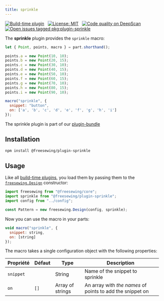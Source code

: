 ```yaml
---
title: sprinkle
---
```


[![Build-time plugin](https://img.shields.io/badge/Type-build--time-purple.svg)](/plugins) &nbsp; [![License: MIT](https://img.shields.io/npm/l/@freesewing/plugin-sprinkle.svg?label=License)](https://www.npmjs.com/package/@freesewing/plugin-sprinkle) &nbsp; [![Code quality on DeepScan](https://deepscan.io/api/teams/2114/projects/2993/branches/23256/badge/grade.svg)](https://deepscan.io/dashboard#view=project&tid=2114&pid=2993&bid=23256) &nbsp; [![Open issues tagged pkg:plugin-sprinkle](https://img.shields.io/github/issues/freesewing/freesewing/pkg:plugin-sprinkle.svg?label=Issues)](https://github.com/freesewing/freesewing/issues?q=is%3Aissue+is%3Aopen+label%3Apkg%3Aplugin-sprinkle)

The **sprinkle** plugin provides the `sprinkle` macro:

<Example part="plugin_sprinkle" caption="An example of the sprinkle macro" design={false} />

```js
let { Point, points, macro } = part.shorthand();

points.a = new Point(10, 10);
points.b = new Point(20, 15);
points.c = new Point(30, 10);
points.d = new Point(40, 15);
points.e = new Point(50, 10);
points.f = new Point(60, 15);
points.g = new Point(70, 10);
points.h = new Point(80, 15);
points.i = new Point(90, 10);

macro("sprinkle", {
  snippet: "button",
  on: ['a', 'b', 'c', 'd', 'e', 'f', 'g', 'h', 'i']
});
```

<Tip>

The sprinkle plugin is part of our [plugin-bundle](/plugins/bundle)

</Tip>

## Installation

```bash
npm install @freesewing/plugin-sprinkle
```

## Usage

Like all [build-time plugins](/plugins#build-time-plugins), you load them by passing them to the [`freesewing.Design`](/api#design) constructor:

```js
import freesewing from "@freesewing/core";
import sprinkle from "@freesewing/plugin-sprinkle";
import config from "../config";

const Pattern = new freesewing.Design(config, sprinkle);
```

Now you can use the macro in your parts:

```js
void macro("sprinkle", {
  snippet: string,
  on: [string]
});
```

The macro takes a single configuration object with the following properties:

| Propriété | Défaut | Type             | Description                                               |
| --------- | ------ | ---------------- | --------------------------------------------------------- |
| `snippet` |        | String           | Name of the snippet to sprinkle                           |
| `on`      | `[]`   | Array of strings | An array with *the names* of points to add the snippet on |